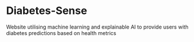 # Diabetes-Sense
Website utilising machine learning and explainable AI to provide users with diabetes predictions based on health metrics
